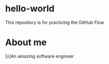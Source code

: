 # hello-world
This repository is for practicing the GitHub Flow
# About me
[x]An amazing software engineer
